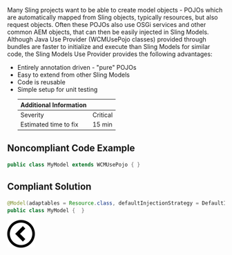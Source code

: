 <p>
    Many Sling projects want to be able to create model objects - POJOs which are automatically mapped from Sling objects, typically resources, but also request
    objects. Often these POJOs also use OSGi services and other common AEM objects, that can then be easily injected in Sling Models.
    Although Java Use Provider (WCMUsePojo classes) provided through bundles are faster to initialize and execute than Sling Models for similar code, the Sling
    Models Use Provider provides the following advantages: </p>
<ul>
    <li>Entirely annotation driven - "pure" POJOs</li>
    <li>Easy to extend from other Sling Models</li>
    <li>Code is reusable</li>
    <li>Simple setup for unit testing</li>

| Additional Information |          |
|------------------------|----------|
| Severity               | Critical | 
| Estimated time to fix  | 15 min   |

</ul><h2>Noncompliant Code Example</h2>

```java
public class MyModel extends WCMUsePojo { }
```

<h2>Compliant Solution</h2>

```java
@Model(adaptables = Resource.class, defaultInjectionStrategy = DefaultInjectionStrategy.OPTIONAL)
public class MyModel {  }
```

[![Back to overview](back.svg)](../../README.md)

